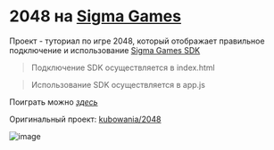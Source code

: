 # 2048 на [Sigma Games](https://sigma-games.ru/game.php?id=152)
Проект - туториал по игре 2048, который отображает правильное подключение и использование [Sigma Games SDK](https://sigma-games.ru/docSdk.php)
> Подключение SDK осуществляется в index.html

> Использование SDK осуществляется в app.js

Поиграть можно [*здесь*](https://sigma-games.ru/game.php?id=152)

Оригинальный проект: [kubowania/2048](https://github.com/kubowania/2048)

![image](https://github.com/aLBInOS1/SigmaGames_2048/assets/79748635/a32538bf-5eb5-4c57-8926-3fc7355a811e)
